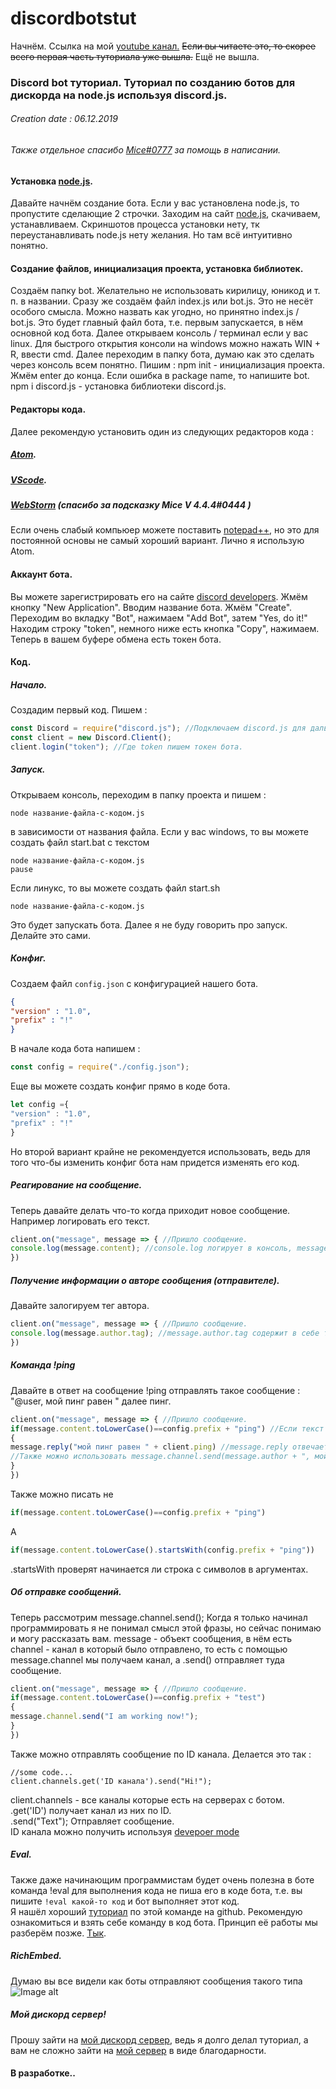 # discordbotstut
Начнём. Ссылка на мой [youtube канал.](https://www.youtube.com/channel/UCHHBv4pqQWIMUuXIirVWmjg?view_as=subscriber) 
~~Если вы читаете это, то скорее всего первая часть туториала уже вышла.~~ Ещё не вышла.
### Discord bot туториал. Туториал по созданию ботов для дискорда на node.js используя discord.js.
###### Creation date : 06.12.2019
###### Также отдельное спасибо [Mice#0777](https://l.co.ua/) за помощь в написании.

#### Установка [node.js](https://nodejs.org/en/).
Давайте начнём создание бота. Если у вас установлена node.js, то пропустите сделающие 2 строчки.
Заходим на сайт [node.js](https://nodejs.org/en/), скачиваем, устанавливаем. Скриншотов процесса установки нету, тк переустанавливать node.js нету желания. Но там всё интуитивно понятно.

#### Создание файлов, инициализация проекта, установка библиотек.
Создаём папку bot. Желательно не использовать кирилицу, юникод и т. п. в названии.
Сразу же создаём файл index.js или bot.js. Это не несёт особого смысла. Можно назвать как угодно, но принятно index.js / bot.js.
Это будет главный файл бота, т.е. первым запускается, в нём основной код бота.
Далее открываем консоль / терминал если у вас linux.
Для быстрого открытия консоли на windows можно нажать WIN + R, ввести cmd.
Далее переходим в папку бота, думаю как это сделать через консоль всем понятно. Пишим :
npm init - инициализация проекта.
Жмём enter до конца. Если ошибка в package name, то напишите bot.
npm i discord.js - установка библиотеки discord.js.
<br />
#### Редакторы кода.
Далее рекомендую установить один из следующих редакторов кода :
##### [Atom](https://atom.io/).
##### [VScode](https://code.visualstudio.com/).
##### [WebStorm](https://www.jetbrains.com/ru-ru/webstorm/) (спасибо за подсказку Mice V 4.4.4#0444 )
Если очень слабый компьюер можете поставить [notepad++](https://notepad-plus-plus.org/downloads/), но это для постоянной основы не самый хороший вариант.
Лично я использую Atom.

#### Аккаунт бота.
Вы можете зарегистрировать его на сайте [discord developers](https://discordapp.com/developers/).
Жмём кнопку "New Application". Вводим название бота. Жмём "Create".
Переходим во вкладку "Bot", нажимаем "Add Bot", затем "Yes, do it!"
Находим строку "token", немного ниже есть кнопка "Copy", нажимаем. Теперь в вашем буфере обмена есть токен бота.

#### Код.
##### Начало.
Создадим первый код. Пишем : 
```javascript
const Discord = require("discord.js"); //Подключаем discord.js для дальнейшего использования.
const client = new Discord.Client(); 
client.login("token"); //Где token пишем токен бота.
```
##### Запуск.
Открываем консоль, переходим в папку проекта и пишем : 
```
node название-файла-с-кодом.js
```
в зависимости от названия файла. 
Если у вас windows, то вы можете создать файл start.bat с текстом 
```
node название-файла-с-кодом.js
pause
```
Если линукс, то вы можете создать файл start.sh
```
node название-файла-с-кодом.js
```
Это будет запускать бота. Далее я не буду говорить про запуск. Делайте это сами.
##### Конфиг.
Создаем файл ``config.json`` с конфигурацией нашего бота.
```json
{
"version" : "1.0", 
"prefix" : "!"
}
``` 
В начале кода бота напишем : 
```javascript
const config = require("./config.json");
```
Еще вы можете создать конфиг прямо в коде бота.
```js
let config ={ 
"version" : "1.0",
"prefix" : "!" 
}
```
Но второй вариант крайне не рекомендуется использовать, ведь для того что-бы изменить конфиг бота нам придется изменять его код.
##### Реагирование на сообщение.
Теперь давайте делать что-то когда приходит новое сообщение.
Например логировать его текст.
```javascript
client.on("message", message => { //Пришло сообщение.
console.log(message.content); //console.log логирует в консоль, message - объект сообщения, message.content - строка объекта с текстом сообщения.
})
```
##### Получение информации о авторе сообщения (отправителе).
Давайте залогируем тег автора.
```javascript
client.on("message", message => { //Пришло сообщение.
console.log(message.author.tag); //message.author.tag содержит в себе тег автора.
})
```
##### Команда !ping
Давайте в ответ на сообщение !ping отправлять такое сообщение : "@user, мой пинг равен " далее пинг. 
```javascript
client.on("message", message => { //Пришло сообщение.
if(message.content.toLowerCase()==config.prefix + "ping") //Если текст сообщения равен префиксу плюс ping, то происходит код в {} Часть кода .toLowerCase() превращает текст в строчный. (Делает из заглавных букв обычные.) 
{
message.reply("мой пинг равен " + client.ping) //message.reply отвечает на сообщение.
//Также можно использовать message.channel.send(message.author + ", мой пинг равен " + client.ping);
}
})
```
Также можно писать не 
```javascript
if(message.content.toLowerCase()==config.prefix + "ping")
```
А 
```javascript
if(message.content.toLowerCase().startsWith(config.prefix + "ping"))
```
.startsWith проверят начинается ли строка с символов в аргументах.

##### Об отправке сообщений.
Теперь рассмотрим message.channel.send();
Когда я только начинал программировать я не понимал смысл этой фразы, но сейчас понимаю и могу рассказать вам. message - объект сообщения, в нём есть channel - канал в который было отправлено, то есть с помощью message.channel мы получаем канал, а .send() отправляет туда сообщение.
```javascript
client.on("message", message => { //Пришло сообщение.
if(message.content.toLowerCase()==config.prefix + "test")
{
message.channel.send("I am working now!");
}
})
```
Также можно отправлять сообщение по ID канала.
Делается это так :
```
//some code...
client.channels.get('ID канала').send("Hi!");
```
client.channels - все каналы которые есть на серверах с ботом.  
.get('ID') получает канал из них по ID.  
.send("Text"); Отправляет сообщение.  
ID канала можно получить используя [devepoer mode](https://discordia.me/en/developer-mode)  

##### Eval.
Также даже начинающим программистам будет очень полезна в боте команда !eval для выполнения кода не пиша его в коде бота, т.е. вы пишите ``!eval какой-то код`` и бот выполняет этот код.  
Я нашёл хороший [туториал](https://github.com/AnIdiotsGuide/discordjs-bot-guide/blob/master/examples/making-an-eval-command.md) по этой команде на github. Рекомендую ознакомиться и взять себе команду в код бота. Принцип её работы мы разберём позже. [Тык](https://github.com/AnIdiotsGuide/discordjs-bot-guide/blob/master/examples/making-an-eval-command.md). 
 
##### RichEmbed.
Думаю вы все видели как боты отправляют сообщения такого типа 
![Image alt](https://github.com/TrueMajner/discordbotstut/raw/master/image.png)
 
##### Мой дискорд сервер!
Прошу зайти на [мой дискорд сервер](https://discord.gg/38Tdu7N), ведь я долго делал туториал, а вам не сложно зайти на [мой сервер](https://discord.gg/38Tdu7N) в виде благодарности. 
#### В разработке..
